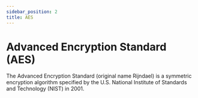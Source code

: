 ```yaml
---
sidebar_position: 2
title: AES
---
```


# Advanced Encryption Standard (AES)
The Advanced Encryption Standard (original name Rijndael) is a symmetric encryption algorithm specified by the U.S. National Institute of Standards and Technology (NIST) in 2001.
